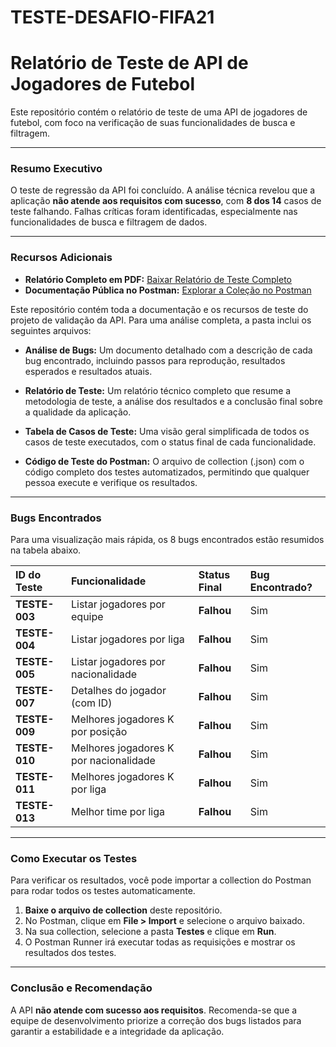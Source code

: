 # TESTE-DESAFIO-FIFA21
# Relatório de Teste de API de Jogadores de Futebol

Este repositório contém o relatório de teste de uma API de jogadores de futebol, com foco na verificação de suas funcionalidades de busca e filtragem.

---

### Resumo Executivo

O teste de regressão da API foi concluído. A análise técnica revelou que a aplicação **não atende aos requisitos com sucesso**, com **8 dos 14** casos de teste falhando. Falhas críticas foram identificadas, especialmente nas funcionalidades de busca e filtragem de dados.

---

### Recursos Adicionais

* **Relatório Completo em PDF:** [Baixar Relatório de Teste Completo](TESTES-FIFA.zip)
* **Documentação Pública no Postman:** [Explorar a Coleção no Postman](https://documenter.getpostman.com/view/47661568/2sB3BLjT1G)

Este repositório contém toda a documentação e os recursos de teste do projeto de validação da API. Para uma análise completa, a pasta inclui os seguintes arquivos:

* **Análise de Bugs:** Um documento detalhado com a descrição de cada bug encontrado, incluindo passos para reprodução, resultados esperados e resultados atuais.

* **Relatório de Teste:** Um relatório técnico completo que resume a metodologia de teste, a análise dos resultados e a conclusão final sobre a qualidade da aplicação.

* **Tabela de Casos de Teste:** Uma visão geral simplificada de todos os casos de teste executados, com o status final de cada funcionalidade.

* **Código de Teste do Postman:** O arquivo de collection (.json) com o código completo dos testes automatizados, permitindo que qualquer pessoa execute e verifique os resultados.
---

### Bugs Encontrados

Para uma visualização mais rápida, os 8 bugs encontrados estão resumidos na tabela abaixo.

| ID do Teste | Funcionalidade | Status Final | Bug Encontrado? |
| :--- | :--- | :--- | :--- |
| **TESTE-003** | Listar jogadores por equipe | **Falhou** | Sim |
| **TESTE-004** | Listar jogadores por liga | **Falhou** | Sim |
| **TESTE-005** | Listar jogadores por nacionalidade | **Falhou** | Sim |
| **TESTE-007** | Detalhes do jogador (com ID) | **Falhou** | Sim |
| **TESTE-009** | Melhores jogadores K por posição | **Falhou** | Sim |
| **TESTE-010** | Melhores jogadores K por nacionalidade | **Falhou** | Sim |
| **TESTE-011** | Melhores jogadores K por liga | **Falhou** | Sim |
| **TESTE-013** | Melhor time por liga | **Falhou** | Sim |

---

### Como Executar os Testes

Para verificar os resultados, você pode importar a collection do Postman para rodar todos os testes automaticamente.

1.  **Baixe o arquivo de collection** deste repositório.
2.  No Postman, clique em **File > Import** e selecione o arquivo baixado.
3.  Na sua collection, selecione a pasta **Testes** e clique em **Run**.
4.  O Postman Runner irá executar todas as requisições e mostrar os resultados dos testes.

---

### Conclusão e Recomendação

A API **não atende com sucesso aos requisitos**. Recomenda-se que a equipe de desenvolvimento priorize a correção dos bugs listados para garantir a estabilidade e a integridade da aplicação.
